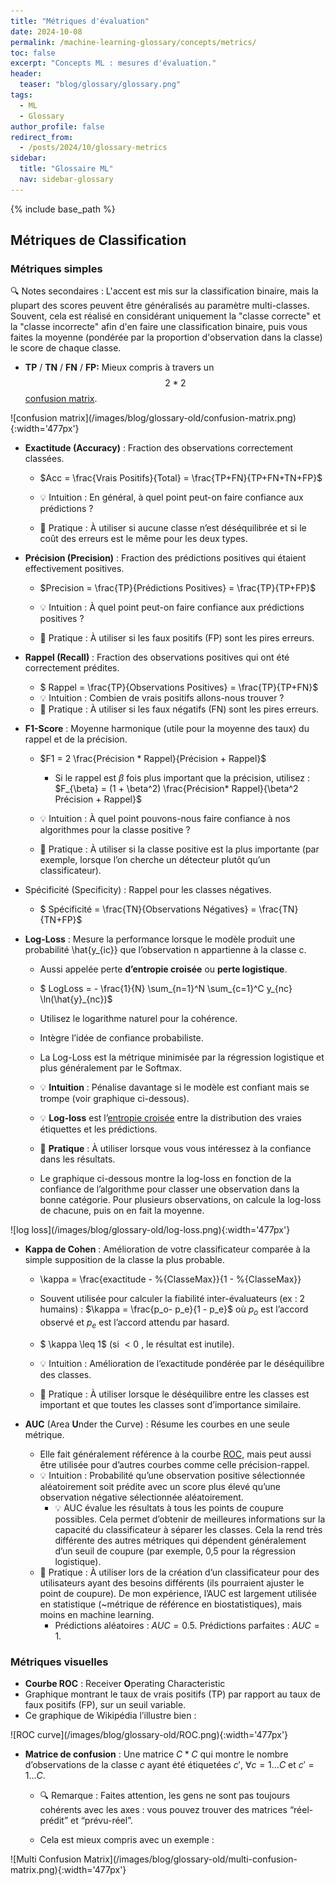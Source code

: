 ```yaml
---
title: "Métriques d'évaluation"
date: 2024-10-08
permalink: /machine-learning-glossary/concepts/metrics/
toc: false
excerpt: "Concepts ML : mesures d'évaluation."
header: 
  teaser: "blog/glossary/glossary.png"
tags:
  - ML
  - Glossary
author_profile: false
redirect_from: 
  - /posts/2024/10/glossary-metrics
sidebar:
  title: "Glossaire ML"
  nav: sidebar-glossary
---
```


{% include base_path %}

## Métriques de Classification

### Métriques simples

:mag: <span class='note'> Notes secondaires </span> : L'accent est mis sur la classification binaire, mais la plupart des scores peuvent être généralisés au paramètre multi-classes. Souvent, cela est réalisé en considérant uniquement la "classe correcte" et la "classe incorrecte" afin d'en faire une classification binaire, puis vous faites la moyenne (pondérée par la proportion d'observation dans la classe) le score de chaque classe.

* **TP** / **TN** / **FN** / **FP:** Mieux compris à travers un $$2*2$$ [confusion matrix](#visual-metrics).

<div markdown="1">
![confusion matrix](/images/blog/glossary-old/confusion-matrix.png){:width='477px'}
</div>

- **Exactitude (Accuracy)** : Fraction des observations correctement classées.

  - $Acc = \frac{Vrais Positifs}{Total} = \frac{TP+FN}{TP+FN+TN+FP}$

  - 💡 Intuition : En général, à quel point peut-on faire confiance aux prédictions ?

  - 🔧 Pratique : À utiliser si aucune classe n’est déséquilibrée et si le coût des erreurs est le même pour les deux types.

- **Précision (Precision)** : Fraction des prédictions positives qui étaient effectivement positives.

  - $Precision = \frac{TP}{Prédictions Positives} = \frac{TP}{TP+FP}$

  - 💡 Intuition : À quel point peut-on faire confiance aux prédictions positives ?

  - 🔧 Pratique : À utiliser si les faux positifs (FP) sont les pires erreurs.

- **Rappel (Recall)** : Fraction des observations positives qui ont été correctement prédites.
  - $ Rappel = \frac{TP}{Observations Positives} = \frac{TP}{TP+FN}$
  - 💡 Intuition : Combien de vrais positifs allons-nous trouver ?
  - 🔧 Pratique : À utiliser si les faux négatifs (FN) sont les pires erreurs.

- **F1-Score** : Moyenne harmonique (utile pour la moyenne des taux) du rappel et de la précision.

  - $F1 = 2 \frac{Précision * Rappel}{Précision + Rappel}$
    - Si le rappel est $\beta$ fois plus important que la précision, utilisez : $F_{\beta} = (1 + \beta^2)  \frac{Précision* Rappel}{\beta^2  Précision + Rappel}$

  - 💡 Intuition : À quel point pouvons-nous faire confiance à nos algorithmes pour la classe positive ?

  - 🔧 Pratique : À utiliser si la classe positive est la plus importante (par exemple, lorsque l’on cherche un détecteur plutôt qu’un classificateur).

- Spécificité (Specificity) : Rappel pour les classes négatives.
  - $ Spécificité = \frac{TN}{Observations Négatives} = \frac{TN}{TN+FP}$

- **Log-Loss** : Mesure la performance lorsque le modèle produit une probabilité \hat{y_{ic}} que l’observation n appartienne à la classe c.

  - Aussi appelée perte **d’entropie croisée** ou **perte logistique**.

  - $ LogLoss = - \frac{1}{N} \sum_{n=1}^N \sum_{c=1}^C y_{nc} \ln(\hat{y}_{nc})$

  - Utilisez le logarithme naturel pour la cohérence.

  - Intègre l’idée de confiance probabiliste.

  - La Log-Loss est la métrique minimisée par la régression logistique et plus généralement par le Softmax.

  - 💡 **Intuition** : Pénalise davantage si le modèle est confiant mais se trompe (voir graphique ci-dessous).

  - 💡 **Log-loss** est l’[entropie croisée](/machine-learning-glossary/information/#cross-entropy) entre la distribution des vraies étiquettes et les prédictions.

  - 🔧 **Pratique** : À utiliser lorsque vous vous intéressez à la confiance dans les résultats.

  - Le graphique ci-dessous montre la log-loss en fonction de la confiance de l’algorithme pour classer une observation dans la bonne catégorie. Pour plusieurs observations, on calcule la log-loss de chacune, puis on en fait la moyenne.

<div markdown="1">
![log loss](/images/blog/glossary-old/log-loss.png){:width='477px'}
</div>

- **Kappa de Cohen** : Amélioration de votre classificateur comparée à la simple supposition de la classe la plus probable.

  - \kappa = \frac{exactitude - \%{ClasseMax}}{1 - \%{ClasseMax}}

  - Souvent utilisée pour calculer la fiabilité inter-évaluateurs (ex : 2 humains) : $\kappa = \frac{p_o- p_e}{1 - p_e}$ où  $p_o$  est l’accord observé et  $p_e$  est l’accord attendu par hasard.

  - $ \kappa \leq 1$  (si  $<0$ , le résultat est inutile).

  - 💡 Intuition : Amélioration de l’exactitude pondérée par le déséquilibre des classes.

  - 🔧 Pratique : À utiliser lorsque le déséquilibre entre les classes est important et que toutes les classes sont d’importance similaire.

- **AUC** (Area **U**nder the Curve) : Résume les courbes en une seule métrique.

  - Elle fait généralement référence à la courbe [ROC](#visual-metrics), mais peut aussi être utilisée pour d’autres courbes comme celle précision-rappel.
  - 💡 Intuition : Probabilité qu’une observation positive sélectionnée aléatoirement soit prédite avec un score plus élevé qu’une observation négative sélectionnée aléatoirement.
    - 💡 AUC évalue les résultats à tous les points de coupure possibles. Cela permet d’obtenir de meilleures informations sur la capacité du classificateur à séparer les classes. Cela la rend très différente des autres métriques qui dépendent généralement d’un seuil de coupure (par exemple, 0,5 pour la régression logistique).
  - 🔧 Pratique : À utiliser lors de la création d’un classificateur pour des utilisateurs ayant des besoins différents (ils pourraient ajuster le point de coupure). De mon expérience, l’AUC est largement utilisée en statistique (~métrique de référence en biostatistiques), mais moins en machine learning.
    - Prédictions aléatoires :  $AUC = 0.5$. Prédictions parfaites :  $AUC = 1$.

### Métriques visuelles

- **Courbe ROC** : Receiver **O**perating Characteristic
- Graphique montrant le taux de vrais positifs (TP) par rapport au taux de faux positifs (FP), sur un seuil variable.
- Ce graphique de Wikipédia l’illustre bien :

<div markdown="1">
![ROC curve](/images/blog/glossary-old/ROC.png){:width='477px'}
</div>

- **Matrice de confusion** : Une matrice  $C*C$  qui montre le nombre d’observations de la classe  $c$  ayant été étiquetées  $c', \ \forall c=1 \ldots C \text{ et  } c'=1\ldots C$.

  - :mag: ​Remarque : Faites attention, les gens ne sont pas toujours cohérents avec les axes : vous pouvez trouver des matrices “réel-prédit” et “prévu-réel”.

  - Cela est mieux compris avec un exemple :

<div markdown="1">
![Multi Confusion Matrix](/images/blog/glossary-old/multi-confusion-matrix.png){:width='477px'}
</div>
